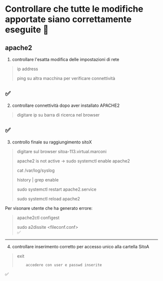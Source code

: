 # Controllare che tutte le modifiche apportate siano correttamente eseguite :rocket:
## apache2

1. controllare l'esatta modifica delle impostazioni di rete
>ip address
>
>ping su altra macchina per verificare connettività
>
:white_check_mark: <br>
--------------------------------------------------------------

2. controllare connettività dopo aver installato APACHE2
>digitare ip su barra di ricerca nel browser
>
:white_check_mark: <br>
--------------------------------------------------------------

3. controllo finale su raggiungimento sitoX
>digitare sul browser sitoa-113.virtual.marconi
>
>apache2 is not active -> sudo systemctl enable apache2
>
>cat /var/log/syslog
>
>history | grep enable
>
>sudo systemctl restart apache2.service
>
>sudo systemctl reload apache2
>

Per visonare utente che ha generato errore:

>apache2ctl configest
>
>sudo a2dissite <fileconf.conf><br>
:white_check_mark: <br>
--------------------------------------------------------------

4. controllare inserimento corretto per accesso unico alla cartella SitoA
>exit
>
>         accedere con user e passwd inserite
>
:white_check_mark: <br>
